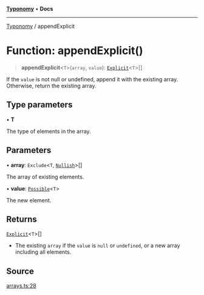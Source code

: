 [**Typonomy**](../README.md) • **Docs**

***

[Typonomy](../globals.md) / appendExplicit

# Function: appendExplicit()

> **appendExplicit**\<`T`\>(`array`, `value`): [`Explicit`](../type-aliases/Explicit.md)\<`T`\>[]

If the `value` is not null or undefined, append it with the existing array.
Otherwise, return the existing array.

## Type parameters

• **T**

The type of elements in the array.

## Parameters

• **array**: `Exclude`\<`T`, [`Nullish`](../type-aliases/Nullish.md)\>[]

The array of existing elements.

• **value**: [`Possible`](../type-aliases/Possible.md)\<`T`\>

The new element.

## Returns

[`Explicit`](../type-aliases/Explicit.md)\<`T`\>[]

- The existing `array` if the `value` is `null` or `undefined`,
 or a new array including all elements.

## Source

[arrays.ts:28](https://github.com/softcraft-development/typonomy/blob/71207c5f8a51cd78ebdeff79293f44e522cae748/src/arrays.ts#L28)

